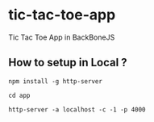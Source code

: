 # tic-tac-toe-app
Tic Tac Toe App in BackBoneJS

## How to setup in Local ?
`npm install -g http-server` 

`cd app`

`http-server -a localhost -c -1 -p 4000`
